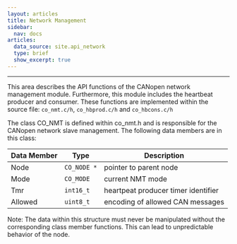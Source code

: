 ```yaml
---
layout: articles
title: Network Management
sidebar:
  nav: docs
articles:
  data_source: site.api_network
  type: brief
  show_excerpt: true
---
```


<div class="article__content" markdown="1">

  ---

  This area describes the API functions of the CANopen network management module. Furthermore, this module includes the heartbeat producer and consumer. These functions are implemented within the source file: `co_nmt.c/h`, `co_hbprod.c/h` and `co_hbcons.c/h`

  <!--more-->

  The class CO_NMT is defined within co_nmt.h and is responsible for the CANopen network slave management. The following data members are in this class:

  | Data Member | Type | Description |
  | --- | --- | --- |
  | Node | `CO_NODE *` | pointer to parent node |
  | Mode | `CO_MODE` | current NMT mode |
  | Tmr | `int16_t` | heartpeat producer timer identifier |
  | Allowed | `uint8_t` | encoding of allowed CAN messages |

  Note: The data within this structure must never be manipulated without the corresponding class member   functions. This can lead to unpredictable behavior of the node.

</div>
